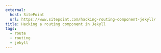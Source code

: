 ```yaml
---
external:
  host: SitePoint
  url: https://www.sitepoint.com/hacking-routing-component-jekyll/
title: Hacking a routing component in Jekyll
tags:
  - route
  - routing
  - jekyll
---
```


